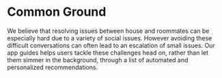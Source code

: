 Common Ground
====

We believe that resolving issues between house and roommates can be especially hard due to a variety of social issues. However avoiding these difficult conversations can often lead to an escalation of small issues. Our app guides helps users tackle these challenges head on, rather than let them simmer in the background, through a list of automated and personalized recommendations.  
